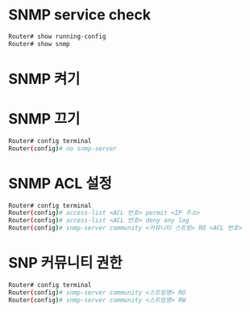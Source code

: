 # SNMP service check

``` bash
Router# show running-config
Router# show snmp
```

# SNMP 켜기 

# SNMP 끄기
``` bash
Router# config terminal
Router(config)# no snmp-server
```

# SNMP ACL 설정
``` bash
Router# config terminal
Router(config)# access-list <ACL 번호> permit <IP 주소>
Router(config)# access-list <ACL 번호> deny any log 
Router(config)# snmp-server community <커뮤니티 스트링> RO <ACL 번호>
```

# SNP 커뮤니티 권한

``` bash
Router# config terminal
Router(config)# snmp-server community <스트링명> RO
Router(config)# snmp-server community <스트링명> RW
```

